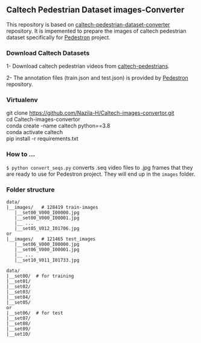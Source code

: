 ## Caltech Pedestrian Dataset images-Converter

This repository is based on [caltech-pedestrian-dataset-converter](https://github.com/mitmul/caltech-pedestrian-dataset-converter) repository. It is impemented to prepare the images of caltech pedestrian dataset specifically for [Pedestron](https://github.com/hasanirtiza/Pedestron) project.

### Download Caltech Datasets 
1- Download caltech pedestrian videos from [caltech-pedestrians](https://drive.google.com/drive/folders/1cnQHqa8BkVx90-6-UojHnbMB0WhksSRc).

2- The annotation files (train.json and test.json) is provided by [Pedestron](https://github.com/hasanirtiza/Pedestron/tree/master/datasets/Caltech) repository.

### Virtualenv 
git clone https://github.com/Nazila-H/Caltech-images-convertor.git<br />
cd Caltech-images-convertor<br />
conda create -name caltech python==3.8<br />
conda activate caltech<br />
pip install -r requirements.txt<br />

### How to ... 

`$ python convert_seqs.py` converts .seq video files to .jpg frames that they are ready to use for Pedestron project. They will end up in the `images` folder.

### Folder structure 
```shell   
data/
|__images/   # 128419 train-images
   |__set00_V000_I00000.jpg 
   |__set00_V000_I00001.jpg
   |__ ...
   |__set05_V012_I01706.jpg
or   
|__images/   # 121465 test_images
   |__set06_V000_I00000.jpg
   |__set06_V000_I00001.jpg
   |__ ...
   |__set10_V011_I01733.jpg

data/   
|__set00/  # for training 
|__set01/
|__set02/
|__set03/
|__set04/
|__set05/ 
or 
|__set06/  # for test 
|__set07/
|__set08/
|__set09/
|__set10/

```

